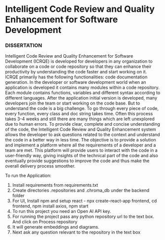 # Intelligent Code Review and Quality Enhancement for Software Development
### DISSERTATION
Intelligent Code Review and Quality Enhancement for Software Development (ICRQE) is
developed for developers in any organization to collaborate on a code or code
repository so that they can enhance their productivity by understanding the code faster
and start working on it. ICRQE primarily has the following functionalities: code
documentation generation.
In the developer or software development world when an application is developed it
contains many modules within a code repository. Each module contains functions,
variables and different syntax according to different languages. After the application
initial version is developed, many developers join the team or start working on the code
base. But to understand the code is a big challenge. To go through every piece of code,
every function, every class and doc string takes time. Often this process takes 3-4
weeks and still there are many things which are left unexplored due to human errors.
To provide clear, complete and concise understanding of the code, the Intelligent Code
Review and Quality Enhancement system allows the developer to ask questions related
to the context and understand the code in a better way in less time.
The objective is to provide a solution and implement a platform where all the
requirements of a developer and a team are met. This platform will provide users to
interact with the code in a user-friendly way, giving insights of the technical part of the
code and also eventually provide suggestions to improve the code and thus make the
overall delivery process smoother.

To run the Application:
1. Install requirements from requirements.txt
2. Create directories .repositories and .chroma_db under the backend folder
3. For UI, Install npm and setup react -  npx create-react-app frontend, cd frontend, npm install axios, npm start 
4. To run this project you need an Open AI API key. 
5. For running the project pass any python repository url to the text box. And click on Process repository
6. It will generate embeddings and diagrams.
7. Next ask any question relevant to the repository in the text box